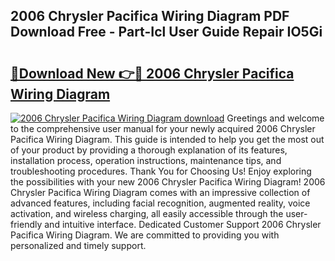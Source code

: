 ## 2006 Chrysler Pacifica Wiring Diagram PDF Download Free - Part-Icl User Guide Repair IO5Gi

# <h2><a href="http://dfs6z0j.blite.top/?on=2006+Chrysler+Pacifica+Wiring+Diagram">🔗Download New 👉🔴 2006 Chrysler Pacifica Wiring Diagram</a></h2>

[![2006 Chrysler Pacifica Wiring Diagram download](https://i.imgur.com/lujVjoI.png)](http://dfs6z0j.blite.top/?on=2006+Chrysler+Pacifica+Wiring+Diagram)
Greetings and welcome to the comprehensive user manual for your newly acquired 2006 Chrysler Pacifica Wiring Diagram. This guide is intended to help you get the most out of your product by providing a thorough explanation of its features, installation process, operation instructions, maintenance tips, and troubleshooting procedures. Thank You for Choosing Us! Enjoy exploring the possibilities with your new 2006 Chrysler Pacifica Wiring Diagram! 2006 Chrysler Pacifica Wiring Diagram comes with an impressive collection of advanced features, including facial recognition, augmented reality, voice activation, and wireless charging, all easily accessible through the user-friendly and intuitive interface. Dedicated Customer Support 2006 Chrysler Pacifica Wiring Diagram. We are committed to providing you with personalized and timely support.
